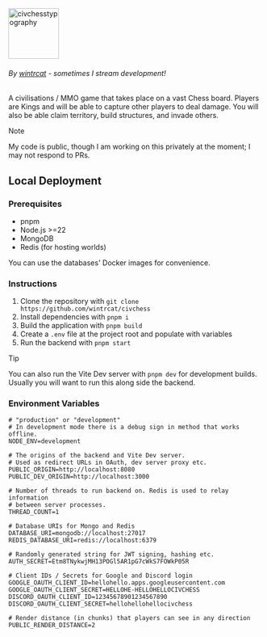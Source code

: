 <img height="100" alt="civchesstypography" src="https://github.com/user-attachments/assets/5175512e-ab0e-4089-94e1-2e22a29a0258" />

###### By [wintrcat](https://youtube.com/@wintrcat) - sometimes I stream development!

A civilisations / MMO game that takes place on a vast Chess board. Players are Kings and will be able to capture other players to deal damage. You will also be able claim territory, build structures, and invade others.

> [!NOTE]
> My code is public, though I am working on this privately at the moment; I may not respond to PRs.

## Local Deployment

### Prerequisites
- pnpm
- Node.js >=22
- MongoDB
- Redis (for hosting worlds)

You can use the databases' Docker images for convenience.

### Instructions
1. Clone the repository with `git clone https://github.com/wintrcat/civchess`
2. Install dependencies with `pnpm i`
3. Build the application with `pnpm build`
4. Create a `.env` file at the project root and populate with variables
5. Run the backend with `pnpm start`

> [!TIP]
> You can also run the Vite Dev server with `pnpm dev` for development builds.
> Usually you will want to run this along side the backend.

### Environment Variables
```env
# "production" or "development"
# In development mode there is a debug sign in method that works offline.
NODE_ENV=development

# The origins of the backend and Vite Dev server.
# Used as redirect URLs in OAuth, dev server proxy etc.
PUBLIC_ORIGIN=http://localhost:8080
PUBLIC_DEV_ORIGIN=http://localhost:3000

# Number of threads to run backend on. Redis is used to relay information
# between server processes.
THREAD_COUNT=1

# Database URIs for Mongo and Redis
DATABASE_URI=mongodb://localhost:27017
REDIS_DATABASE_URI=redis://localhost:6379

# Randomly generated string for JWT signing, hashing etc.
AUTH_SECRET=Etm8TNykwjMH13POGl5AR1pG7cWkS7FOWkP05R

# Client IDs / Secrets for Google and Discord login
GOOGLE_OAUTH_CLIENT_ID=hellohello.apps.googleusercontent.com
GOOGLE_OAUTH_CLIENT_SECRET=HELLOHE-HELLOHELLOCIVCHESS
DISCORD_OAUTH_CLIENT_ID=12345678901234567890
DISCORD_OAUTH_CLIENT_SECRET=hellohellohellocivchess

# Render distance (in chunks) that players can see in any direction
PUBLIC_RENDER_DISTANCE=2
```
